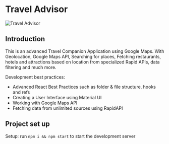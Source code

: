 # Travel Advisor

![Travel Advisor](https://i.ibb.co/qph2cZn/image.pngg)

## Introduction

This is an advanced Travel Companion Application using Google Maps. With Geolocation, Google Maps API, Searching for places, Fetching restaurants, hotels and attractions based on location from specialized Rapid APIs, data filtering and much more.

Development best practices:

- Advanced React Best Practices such as folder & file structure, hooks and refs
- Creating a User Interface using Material UI
- Working with Google Maps API
- Fetching data from unlimited sources using RapidAPI

## Project set up

Setup: run `npm i && npm start` to start the development server
